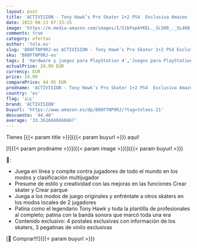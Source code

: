 ```yaml
---
layout: post
title: 'ACTIVISION - Tony Hawk’s Pro Skater 1+2 PS4  Exclusiva Amazon '
date: 2022-08-13 07:33:15
image: 'https://m.media-amazon.com/images/I/51bFepAYKEL._SL500_._SL400_.jpg'
comments: true
category: ofertas
author: 'tole.es'
slug: 'B08FTNP9RJ-es ACTIVISION - Tony Hawk’s Pro Skater 1+2 PS4 Exclusiva Amazon'
sku: 'B08FTNP9RJ-es'
tags: [ 'Hardware y juegos para PlayStation 4','Juegos para PlayStation 4','Videojuegos','activision','ps4','🇪🇸', ]
actualPrice: 24.99 EUR
currency: EUR
price: 24.99
comparePrice: 44.95 EUR
prodname: 'ACTIVISION - Tony Hawk’s Pro Skater 1+2 PS4  Exclusiva Amazon '
country: 'es'
flag: '🇪🇸'
brand: 'ACTIVISION'
buyurl: 'https://www.amazon.es/dp/B08FTNP9RJ/?tag=tolees-21'
descuento: '44.40'
average: '33.3616666666667'
---
```


Tienes [{{< param title >}}]({{< param buyurl >}}) aqui!

[![{{< param prodname >}}]({{< param image >}})]({{< param buyurl >}})

🔎:

- Juega en línea y compite contra jugadores de todo el mundo en los modos y clasificación multijugador
- Presume de estilo y creatividad con las mejoras en las funciones Crear skater y Crear parque
- Juega a los modos de juego originales y enfréntate a otros skaters en los modos locales de 2 jugadores
- Patina como el legendario Tony Hawk y toda la plantilla de profesionales al completo; patina con la banda sonora que marcó toda una era
- Contenido exclusivo: 4 postales exclusivas con información de los skaters, 3 pegatinas de vinilo exclusivas

[🛒 Comprar!!!]({{< param buyurl >}})
